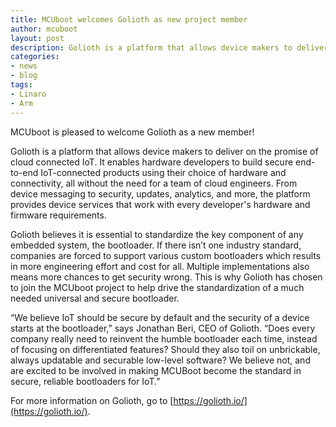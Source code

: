 ```yaml
---
title: MCUboot welcomes Golioth as new project member
author: mcuboot
layout: post
description: Golioth is a platform that allows device makers to deliver on the promise of cloud connected IoT. It enables hardware developers to build secure end-to-end IoT-connected products using their choice of hardware and connectivity, all without the need for a team of cloud engineers.
categories:
- news
- blog
tags:
- Linaro
- Arm
---
```

MCUboot is pleased to welcome Golioth as a new member!

Golioth is a platform that allows device makers to deliver on the promise of cloud connected IoT. It enables hardware developers to build secure end-to-end IoT-connected products using their choice of hardware and connectivity, all without the need for a team of cloud engineers. From device messaging to security, updates, analytics, and more, the platform provides device services that work with every developer's hardware and firmware requirements.

Golioth believes it is essential to standardize the key component of any embedded system, the bootloader. If there isn’t one industry standard, companies are forced to support various custom bootloaders which results in more engineering effort and cost for all. Multiple implementations also means more chances to get security wrong. This is why Golioth has chosen to join the MCUboot project to help drive the standardization of a much needed universal and secure bootloader.

“We believe IoT should be secure by default and the security of a device starts at the bootloader,” says Jonathan Beri, CEO of Golioth. “Does every company really need to reinvent the humble bootloader each time, instead of focusing on differentiated features? Should they also toil on unbrickable, always updatable and securable low-level software? We believe not, and are excited to be involved in making MCUBoot become the standard in secure, reliable bootloaders for IoT.” 

For more information on Golioth, go to [https://golioth.io/](https://golioth.io/). 

